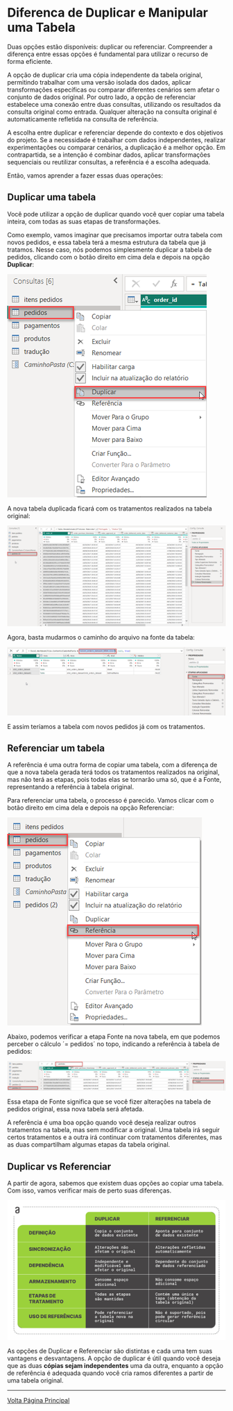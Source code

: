# Diferenca de Duplicar e Manipular uma Tabela

Duas opções estão disponíveis: duplicar ou referenciar. Compreender a diferença entre essas opções é fundamental para utilizar o recurso de forma eficiente.

A opção de duplicar cria uma cópia independente da tabela original, permitindo trabalhar com uma versão isolada dos dados, aplicar transformações específicas ou comparar diferentes cenários sem afetar o conjunto de dados original. Por outro lado, a opção de referenciar estabelece uma conexão entre duas consultas, utilizando os resultados da consulta original como entrada. Qualquer alteração na consulta original é automaticamente refletida na consulta de referência.

A escolha entre duplicar e referenciar depende do contexto e dos objetivos do projeto. Se a necessidade é trabalhar com dados independentes, realizar experimentações ou comparar cenários, a duplicação é a melhor opção. Em contrapartida, se a intenção é combinar dados, aplicar transformações sequenciais ou reutilizar consultas, a referência é a escolha adequada.

Então, vamos aprender a fazer essas duas operações:

## Duplicar uma tabela

Você pode utilizar a opção de duplicar quando você quer copiar uma tabela inteira, com todas as suas etapas de transformações.

Como exemplo, vamos imaginar que precisamos importar outra tabela com novos pedidos, e essa tabela terá a mesma estrutura da tabela que já tratamos. Nesse caso, nós podemos simplesmente duplicar a tabela de pedidos, clicando com o botão direito em cima dela e depois na opção **Duplicar**:

![Imagem de como duplicar](/POWER%20BI/ASSETS/aula4-img66.png)

A nova tabela duplicada ficará com os tratamentos realizados na tabela original:

![Imagem da tabela duplicada](/POWER%20BI/ASSETS/aula4-img67.png)

Agora, basta mudarmos o caminho do arquivo na fonte da tabela:

![Imagem](/POWER%20BI/ASSETS/aula4-img68.png)

E assim teríamos a tabela com novos pedidos já com os tratamentos.

## Referenciar um tabela

A referência é uma outra forma de copiar uma tabela, com a diferença de que a nova tabela gerada terá todos os tratamentos realizados na original, mas não terá as etapas, pois todas elas se tornarão uma só, que é a Fonte, representando a referência à tabela original.

Para referenciar uma tabela, o processo é parecido. Vamos clicar com o botão direito em cima dela e depois na opção Referenciar:

![Imagem de Como Refenciar uma Tabela](/POWER%20BI/ASSETS/aula4-img69.png)

Abaixo, podemos verificar a etapa Fonte na nova tabela, em que podemos perceber o cálculo ´= pedidos´ no topo, indicando a referência à tabela de pedidos:

![Imagem](/POWER%20BI/ASSETS/aula4-img70.png)

Essa etapa de Fonte significa que se você fizer alterações na tabela de pedidos original, essa nova tabela será afetada.

A referência é uma boa opção quando você deseja realizar outros tratamentos na tabela, mas sem modificar a original. Uma tabela irá seguir certos tratamentos e a outra irá continuar com tratamentos diferentes, mas as duas compartilham algumas etapas da tabela original.

## Duplicar vs Referenciar

A partir de agora, sabemos que existem duas opções ao copiar uma tabela. Com isso, vamos verificar mais de perto suas diferenças.

![Diferenca entre duplicar e referenciar](/POWER%20BI/ASSETS/aula4-img71.jpg)

As opções de Duplicar e Referenciar são distintas e cada uma tem suas vantagens e desvantagens. A opção de duplicar é útil quando você deseja que as duas **cópias sejam independentes** uma da outra, enquanto a opção de referência é adequada quando você cria ramos diferentes a partir de uma tabela original.

---------------------
[Volta Página Principal](/README.md)
